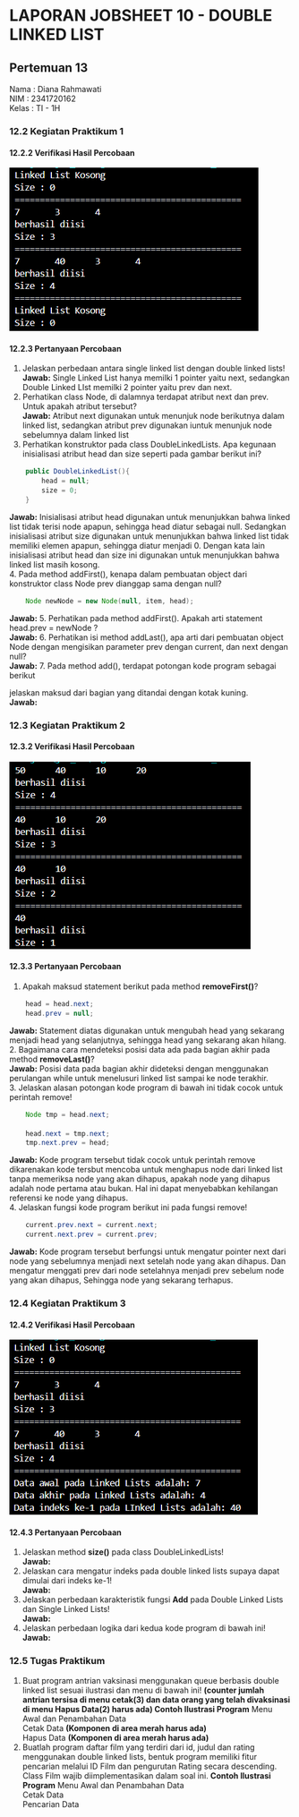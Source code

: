 # LAPORAN JOBSHEET 10 - DOUBLE LINKED LIST
## Pertemuan 13

Nama    : Diana Rahmawati <br>
NIM     : 2341720162<br>
Kelas   : TI - 1H

### 12.2 Kegiatan Praktikum 1
#### 12.2.2 Verifikasi Hasil Percobaan
<img src="percobaan1.png"><br>

#### 12.2.3 Pertanyaan Percobaan
1. Jelaskan perbedaan antara single linked list dengan double linked lists!<br>
**Jawab:** Single Linked List hanya memilki 1 pointer yaitu next, sedangkan Double Linked LIst memilki 2 pointer yaitu prev dan next. <br>
2. Perhatikan class Node, di dalamnya terdapat atribut next dan prev. Untuk apakah atribut tersebut? <br>
**Jawab:** Atribut next digunakan untuk menunjuk node berikutnya dalam linked list, sedangkan atribut prev digunakan iuntuk menunjuk node sebelumnya dalam linked list<br>
3. Perhatikan konstruktor pada class DoubleLinkedLists. Apa kegunaan inisialisasi atribut head dan size seperti pada gambar berikut ini?<br>
```java
    public DoubleLinkedList(){
        head = null;
        size = 0;
    }
```
**Jawab:** Inisialisasi atribut head digunakan untuk menunjukkan bahwa linked list tidak terisi node apapun, sehingga head diatur sebagai null. Sedangkan inisialisasi atribut size digunakan untuk menunjukkan bahwa linked list tidak memiliki elemen apapun, sehingga diatur menjadi 0.
Dengan kata lain inisialisasi atribut head dan size ini digunakan untuk menunjukkan bahwa linked list masih kosong.<br>
4. Pada method addFirst(), kenapa dalam pembuatan object dari konstruktor class Node prev dianggap sama dengan null?<br>
```java
    Node newNode = new Node(null, item, head);
```
**Jawab:**
5. Perhatikan pada method addFirst(). Apakah arti statement head.prev = newNode ? <br>
**Jawab:**
6. Perhatikan isi method addLast(), apa arti dari pembuatan object Node dengan mengisikan parameter prev dengan current, dan next dengan null?<br>
**Jawab:**
7. Pada method add(), terdapat potongan kode program sebagai berikut

jelaskan maksud dari bagian yang ditandai dengan kotak kuning.<br>
**Jawab:**

### 12.3 Kegiatan Praktikum 2
#### 12.3.2 Verifikasi Hasil Percobaan
<img src="percobaan2.png"><br>

#### 12.3.3 Pertanyaan Percobaan
1. Apakah maksud statement berikut pada method **removeFirst()**?<br>
```java 
    head = head.next;
    head.prev = null;
```
**Jawab:** Statement diatas digunakan untuk mengubah head yang sekarang menjadi head yang selanjutnya, sehingga head yang sekarang akan hilang.<br>
2. Bagaimana cara mendeteksi posisi data ada pada bagian akhir pada method **removeLast()**?<br>
**Jawab:** Posisi data pada bagian akhir dideteksi dengan menggunakan perulangan while untuk menelusuri linked list sampai ke node terakhir.<br>
3. Jelaskan alasan potongan kode program di bawah ini tidak cocok untuk perintah remove!<br>
```java
    Node tmp = head.next;

    head.next = tmp.next;
    tmp.next.prev = head;
```
**Jawab:** Kode program tersebut tidak cocok untuk perintah remove dikarenakan kode tersbut mencoba untuk menghapus node dari linked list tanpa memeriksa node yang akan dihapus, apakah node yang dihapus adalah node pertama atau bukan. Hal ini dapat menyebabkan kehilangan referensi ke node yang dihapus.<br>
4. Jelaskan fungsi kode program berikut ini pada fungsi remove!<br>
```java
    current.prev.next = current.next;
    current.next.prev = current.prev;
```
**Jawab:** Kode program tersebut berfungsi untuk mengatur pointer next dari node yang sebelumnya menjadi next setelah node yang akan dihapus. Dan mengatur menggati prev dari node setelahnya menjadi prev sebelum node yang akan dihapus, Sehingga node yang sekarang terhapus.

### 12.4 Kegiatan Praktikum 3
#### 12.4.2 Verifikasi Hasil Percobaan
<img src="percobaan3.png"><br>

#### 12.4.3 Pertanyaan Percobaan
1. Jelaskan method **size()** pada class DoubleLinkedLists!<br>
**Jawab:**
2. Jelaskan cara mengatur indeks pada double linked lists supaya dapat dimulai dari indeks ke-1!<br>
**Jawab:**
3. Jelaskan perbedaan karakteristik fungsi **Add** pada Double Linked Lists dan Single Linked Lists!<br>
**Jawab:**
4. Jelaskan perbedaan logika dari kedua kode program di bawah ini!<br> 
**Jawab:**


### 12.5 Tugas Praktikum
1. Buat program antrian vaksinasi menggunakan queue berbasis double linked list sesuai ilustrasi dan menu di bawah ini! **(counter jumlah antrian tersisa di menu cetak(3) dan data orang yang telah divaksinasi di menu Hapus Data(2) harus ada) Contoh Ilustrasi Program**
Menu Awal dan Penambahan Data<br>
Cetak Data **(Komponen di area merah harus ada)**<br>
Hapus Data **(Komponen di area merah harus ada)**<br>
2. Buatlah program daftar film yang terdiri dari id, judul dan rating menggunakan double linked lists, bentuk program memiliki fitur pencarian melalui ID Film dan pengurutan Rating secara descending. Class Film wajib diimplementasikan dalam soal ini. 
**Contoh Ilustrasi Program**
Menu Awal dan Penambahan Data<br>
Cetak Data<br>
Pencarian Data<br>


